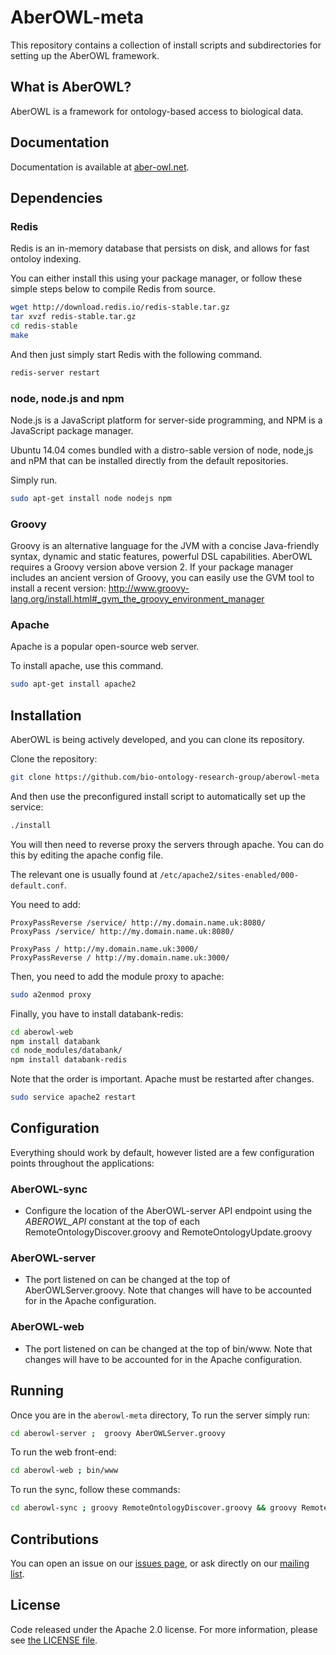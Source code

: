 AberOWL-meta
=========================

This repository contains a collection of install scripts and subdirectories for setting up the AberOWL framework.

## What is AberOWL?

AberOWL is a framework for ontology-based access to biological data.

## Documentation

Documentation is available at [aber-owl.net](http://aber-owl.net/help).

## Dependencies

### Redis

Redis is an in-memory database that persists on disk, and allows for fast ontoloy indexing.

You can either install this using your package manager, or follow these simple steps below to compile Redis from source.

```bash
wget http://download.redis.io/redis-stable.tar.gz
tar xvzf redis-stable.tar.gz
cd redis-stable
make
```

And then just simply start Redis with the following command.

```bash
redis-server restart
```

### node, node.js and npm

Node.js is a JavaScript platform for server-side programming, and NPM is a JavaScript package manager.

Ubuntu 14.04 comes bundled with a distro-sable version of node, node,js and nPM that can be installed directly from the default repositories.

Simply run.

```bash
sudo apt-get install node nodejs npm
```

### Groovy

Groovy is an alternative language for the JVM with a concise Java-friendly syntax, dynamic and static features, powerful DSL capabilities. AberOWL requires a Groovy version above version 2. If your package manager includes an ancient version of Groovy, you can easily use the GVM tool to install a recent version: http://www.groovy-lang.org/install.html#_gvm_the_groovy_environment_manager

### Apache

Apache is a popular open-source web server.

To install apache, use this command.

```bash
sudo apt-get install apache2
```

## Installation

AberOWL is being actively developed, and you can clone its repository.

Clone the repository:

```bash
git clone https://github.com/bio-ontology-research-group/aberowl-meta
```
And then use the preconfigured install script to automatically set up the service:

```bash
./install
```
You will then need to reverse proxy the servers through apache. You can do this by editing the apache config file.

The relevant one is usually found at  ``/etc/apache2/sites-enabled/000-default.conf``.

You need to add:

    ProxyPassReverse /service/ http://my.domain.name.uk:8080/
    ProxyPass /service/ http://my.domain.name.uk:8080/

    ProxyPass / http://my.domain.name.uk:3000/
    ProxyPassReverse / http://my.domain.name.uk:3000/


Then, you need to add the module proxy to apache:
```bash
sudo a2enmod proxy
```
Finally, you have to install databank-redis:
```bash
cd aberowl-web
npm install databank
cd node_modules/databank/
npm install databank-redis
```

Note that the order is important. Apache must be restarted after changes.

```bash
sudo service apache2 restart
```

## Configuration

Everything should work by default, however listed are a few configuration points throughout the applications:

### AberOWL-sync

* Configure the location of the AberOWL-server API endpoint using the *ABEROWL_API* constant at the top of each
RemoteOntologyDiscover.groovy and RemoteOntologyUpdate.groovy

### AberOWL-server

* The port listened on can be changed at the top of AberOWLServer.groovy. Note that changes will have to be
accounted for in the Apache configuration.

### AberOWL-web

* The port listened on can be changed at the top of bin/www. Note that changes will have to be accounted for in the
Apache configuration.

## Running

Once you are in the ```aberowl-meta``` directory, To run the server simply run:

```bash
cd aberowl-server ;  groovy AberOWLServer.groovy
```

To run the web front-end:

```bash
cd aberowl-web ; bin/www
```

To run the sync, follow these commands:

```bash
cd aberowl-sync ; groovy RemoteOntologyDiscover.groovy && groovy RemoteOntologyUpdate.groovy
```

## Contributions

You can open an issue on our [issues page](https://github.com/bio-ontology-research-group/aberowl-meta/issues), or ask directly on our [mailing list](http://groups.google.co.uk/d/forum/aber-owl).


## License

Code released under the Apache 2.0 license. For more information, please see [the LICENSE file](./LICENSE).
